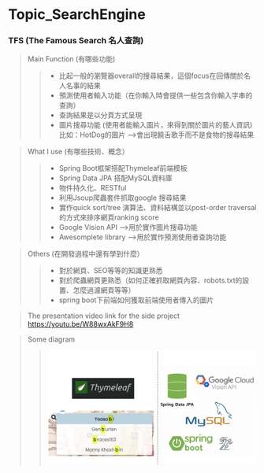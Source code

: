 # Topic_SearchEngine
### TFS (The Famous Search 名人查詢)
> Main Function (有哪些功能)
>> * 比起一般的瀏覽器overall的搜尋結果，這個focus在回傳關於名人名事的結果
>> * 預測使用者輸入功能（在你輸入時會提供一些包含你輸入字串的查詢）
>> * 查詢結果是以分頁方式呈現
>> * 圖片搜尋功能 (使用者能輸入圖片，來得到關於圖片的藝人資訊) <br>
>> 比如：HotDog的圖片 -->會出現饒舌歌手而不是食物的搜尋結果

> What I use (有哪些技術、概念）
>> * Spring Boot框架搭配Thymeleaf前端模板
>> * Spring Data JPA 搭配MySQL資料庫
>> * 物件持久化、RESTful
>> * 利用Jsoup爬蟲套件抓取google 搜尋結果
>> * 實作quick sort/tree 演算法、資料結構並以post-order traversal的方式來排序網頁ranking score
>> * Google Vision API -->用於實作圖片搜尋功能
>> * Awesomplete library -->用於實作預測使用者查詢功能

> Others (在開發過程中還有學到什麼）
>> * 對於網頁、SEO等等的知識更熟悉
>> * 對於爬蟲網頁更熟悉（如何正確抓取網頁內容、robots.txt的設置、怎麼過濾網頁等等）
>> * spring boot下前端如何獲取前端使用者傳入的圖片

> The presentation video link for the side project<br>
> <https://youtu.be/W88wxAkF9H8>

> Some diagram 
>> ![1.png](https://raw.githubusercontent.com/Lu-weiting/ImageRepository/master/1.png)

